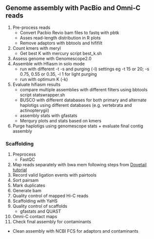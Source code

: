 ## Genome assembly with PacBio and Omni-C reads
1. Pre-process reads 
   * Convert Pacbio Revio bam files to fastq with pbtk
   * Asses read-length distribution in R plots
   * Remove adaptors with bbtools and hififilt
2. Count kmers with meryl
   * Get best K with mercury script best_k.sh
3. Assess genome with Genomescope2.0
4. Assemble with Hfiasm in solo mode 
   * run with different -t -s and purging (-l) settings eg -t 15 or 20; -s 0.75, 0.55 or 0.35, -l 1 for light purging
   * run with optimum K (-k)
5. Evaluate hifiasm results
   * compare multiple assemblies with different filters using bbtools script statswrapper.sh
   * BUSCO with different databases for both primary and alternate haplotigs using different databases (e.g. vertebrata and actinopterygii)
   * assembly stats with gfastats
   * Merqury plots and stats based on kmers
6. Purge haplotigs using genomescope stats + evaluate final contig assembly

### Scaffolding
1. Preprocess
   * FastQC
2. Map reads separately with bwa mem following steps from [Dovetail tutorial](https://omni-c.readthedocs.io/en/latest/fastq_to_bam.html) 
3. Record valid ligation events with pairtools 
4. Sort pairsam 
5. Mark duplicates
6. Generate bam
7. Quality control of mapped Hi-C reads
8. Scaffolding with YaHS
9. Quality control of scaffolds
   * gfastats and QUAST
10. Omni-C contact maps
11. Check final assembly for contaminants
   * Clean assembly with NCBI FCS for adaptors and contaminants



